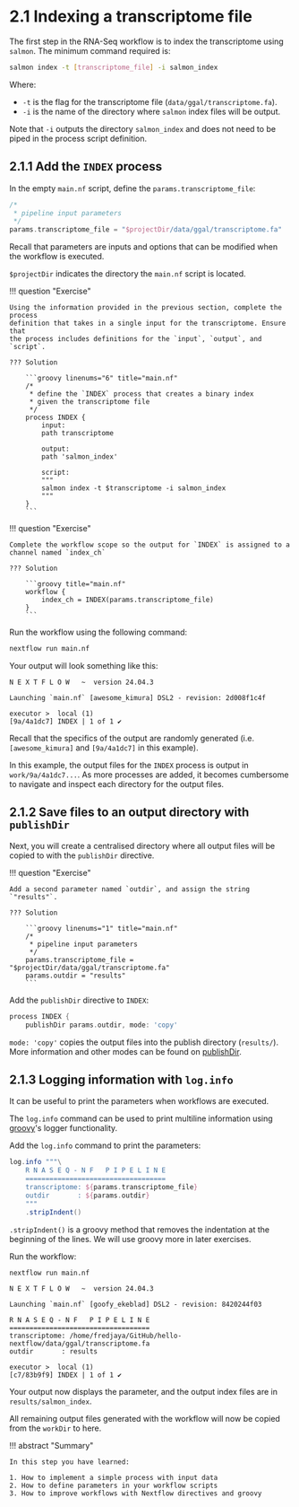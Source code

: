 # 2.1 Indexing a transcriptome file

The first step in the RNA-Seq workflow is to index the transcriptome
using `salmon`. The minimum command required is:  

```bash
salmon index -t [transcriptome_file] -i salmon_index
```

Where:  

- `-t` is the flag for the transcriptome file (`data/ggal/transcriptome.fa`).  
- `-i` is the name of the directory where `salmon` index files will be output.  

Note that `-i` outputs the directory `salmon_index` and does not need to be piped in the
process script definition.

## 2.1.1 Add the `INDEX` process

In the empty `main.nf` script, define the `params.transcriptome_file`:  

```groovy linenums="1" title="main.nf"
/*
 * pipeline input parameters
 */
params.transcriptome_file = "$projectDir/data/ggal/transcriptome.fa"
```

Recall that parameters are inputs and options that can be modified when the
workflow is executed.  

`$projectDir` indicates the directory the `main.nf` script is located.

!!! question "Exercise"

    Using the information provided in the previous section, complete the process
    definition that takes in a single input for the transcriptome. Ensure that
    the process includes definitions for the `input`, `output`, and `script`.  

    ??? Solution

        ```groovy linenums="6" title="main.nf"
        /*
         * define the `INDEX` process that creates a binary index
         * given the transcriptome file
         */
        process INDEX {
            input:
            path transcriptome
            
            output:
            path 'salmon_index'
            
            script:
            """
            salmon index -t $transcriptome -i salmon_index
            """
        }
        ```

!!! question "Exercise"

    Complete the workflow scope so the output for `INDEX` is assigned to a
    channel named `index_ch`

    ??? Solution

        ```groovy title="main.nf"
        workflow {
            index_ch = INDEX(params.transcriptome_file)
        }
        ```

Run the workflow using the following command:  

```bash
nextflow run main.nf
```  

Your output will look something like this:  

```console title="Output"
N E X T F L O W   ~  version 24.04.3

Launching `main.nf` [awesome_kimura] DSL2 - revision: 2d008f1c4f

executor >  local (1)
[9a/4a1dc7] INDEX | 1 of 1 ✔
```

Recall that the specifics of the output are randomly generated (i.e.
`[awesome_kimura]` and `[9a/4a1dc7]` in this example).

In this example, the output files for the `INDEX` process is output in
`work/9a/4a1dc7...`. As more processes are added, it becomes cumbersome to
navigate and inspect each directory for the output files.  

## 2.1.2 Save files to an output directory with `publishDir`  

Next, you will create a centralised directory where all output files will be
copied to with the `publishDir` directive.  

!!! question "Exercise"

    Add a second parameter named `outdir`, and assign the string `"results"`.

    ??? Solution

        ```groovy linenums="1" title="main.nf"
        /*
         * pipeline input parameters
         */
        params.transcriptome_file = "$projectDir/data/ggal/transcriptome.fa"
        params.outdir = "results"
        ```

Add the `publishDir` directive to `INDEX`:  

```groovy title="main.nf"
process INDEX {
    publishDir params.outdir, mode: 'copy'

```

`mode: 'copy'` copies the output files into the publish directory (`results/`).
More information and other modes can be found on
[publishDir](https://www.nextflow.io/docs/latest/process.html#publishdir).

## 2.1.3 Logging information with `log.info`  

It can be useful to print the parameters when workflows are executed.

The `log.info` command can be used to print multiline information using
[groovy](https://www.tutorialspoint.com/groovy/groovy_basic_syntax.htm)'s
logger functionality.

Add the `log.info` command to print the parameters:  
```groovy title="main.nf"
log.info """\
    R N A S E Q - N F   P I P E L I N E
    ===================================
    transcriptome: ${params.transcriptome_file}
    outdir       : ${params.outdir}
    """
    .stripIndent()
```

`.stripIndent()` is a groovy method that removes the indentation at the
beginning of the lines. We will use groovy more in later exercises.

Run the workflow:  

```bash
nextflow run main.nf
```

```console title="Output"
N E X T F L O W   ~  version 24.04.3

Launching `main.nf` [goofy_ekeblad] DSL2 - revision: 8420244f03

R N A S E Q - N F   P I P E L I N E
===================================
transcriptome: /home/fredjaya/GitHub/hello-nextflow/data/ggal/transcriptome.fa
outdir       : results

executor >  local (1)
[c7/83b9f9] INDEX | 1 of 1 ✔

```

Your output now displays the parameter, and the output index files are in
`results/salmon_index`.  

All remaining output files generated with the workflow will now be copied from
the `workDir` to here.

!!! abstract "Summary"

    In this step you have learned:  

    1. How to implement a simple process with input data  
    2. How to define parameters in your workflow scripts  
    3. How to improve workflows with Nextflow directives and groovy  
